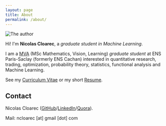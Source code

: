 ```yaml
---
layout: page
title: About
permalink: /about/
---
```


![The author](../assets/images/me.jpg)

Hi! I'm **Nicolas Cloarec**, a *graduate student in Machine Learning*.

I am a [MVA](https://www.enpc.fr/en/masters-mathematics-vision-learning) (MSc Mathematics, Vision, Learning) *graduate student* at ENS Paris-Saclay (formerly ENS Cachan) interested in quantitative research, trading, optimization, probability theory, statistics, functional analysis and Machine Learning.

<!-- {{ site.author.bio }} -->

See my [Curriculum Vitae](http://ncloarec.github.io/PDF/Cloarec_CV.pdf) or my short [Resume](http://ncloarec.github.io/PDF/Cloarec_resume.pdf).

<!-- ## Current research interests -->

<!-- Besides what I do at work, I am interested in a variety of topics in Machine Learning, notably in statistical learning and optimisation.

* Non-euclidean geometry in Machine Learning (manifold learning, Riemannian optimisation)
* Approximate inference in probabilistic graphical models
* Representation learning and component analysis
* Tensor methods, sparse coding, compressed sensing (see my MSc thesis)
* Social network analysis, more precisely influence propagation

My preferred applications are in data science, computer vision, and medical research. -->

## Contact

Nicolas Cloarec ([GitHub](http://github.com/ncloarec)/[LinkedIn](https://linkedin.com/in/nicolas-cloarec-555157109)/[Quora](https://www.quora.com/profile/Nicolas-Cloarec)).

Mail: ncloarec [at] gmail [dot] com
